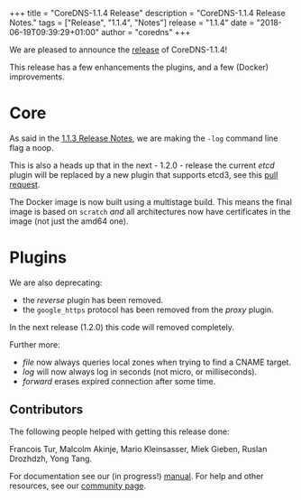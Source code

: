 +++
title = "CoreDNS-1.1.4 Release"
description = "CoreDNS-1.1.4 Release Notes."
tags = ["Release", "1.1.4", "Notes"]
release = "1.1.4"
date = "2018-06-19T09:39:29+01:00"
author = "coredns"
+++

We are pleased to announce the [release](https://github.com/coredns/coredns/releases/tag/v1.1.4) of
CoreDNS-1.1.4!

This release has a few enhancements the plugins, and a few (Docker) improvements.

# Core

As said in the [1.1.3 Release Notes](/2018/05/24/coredns-1.1.3-release/), we are making the `-log`
command line flag a noop.

This is also a heads up that in the next - 1.2.0 - release the current *etcd* plugin will be replaced by
a new plugin that supports etcd3, see this [pull
request](https://github.com/coredns/coredns/pull/1702). 

The Docker image is now built using a multistage build. This means the final image is based on
`scratch` *and* all architectures now have certificates in the image (not just the amd64 one).

# Plugins

We are also deprecating:

* the *reverse* plugin has been removed.
* the `google_https` protocol has been removed from the *proxy* plugin.

In the next release (1.2.0) this code will removed completely.

Further more:

* *file* now always queries local zones when trying to find a CNAME target.
* *log* will now always log in seconds (not micro, or milliseconds).
* *forward* erases expired connection after some time.

## Contributors

The following people helped with getting this release done:

Francois Tur,
Malcolm Akinje,
Mario Kleinsasser,
Miek Gieben,
Ruslan Drozhdzh,
Yong Tang.

For documentation see our (in progress!) [manual](/manual). For help and other resources, see our
[community page](https://coredns.io/community/).
